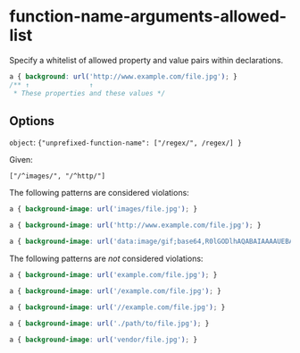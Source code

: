 # function-name-arguments-allowed-list

Specify a whitelist of allowed property and value pairs within declarations.

<!-- prettier-ignore -->
```css
a { background: url('http://www.example.com/file.jpg'); }
/** ↑               ↑
 * These properties and these values */
```

## Options

`object`: `{"unprefixed-function-name": ["/regex/", /regex/] }`

Given:

```
["/^images/", "/^http/"]
```

The following patterns are considered violations:

<!-- prettier-ignore -->
```css
a { background-image: url('images/file.jpg'); }
```

<!-- prettier-ignore -->
```css
a { background-image: url('http://www.example.com/file.jpg'); }
```

<!-- prettier-ignore -->
```css
a { background-image: url('data:image/gif;base64,R0lGODlhAQABAIAAAAUEBAAAACwAAAAAAQABAAACAkQBADs='); }
```

The following patterns are _not_ considered violations:

<!-- prettier-ignore -->
```css
a { background-image: url('example.com/file.jpg'); }
```

<!-- prettier-ignore -->
```css
a { background-image: url('/example.com/file.jpg'); }
```

<!-- prettier-ignore -->
```css
a { background-image: url('//example.com/file.jpg'); }
```

<!-- prettier-ignore -->
```css
a { background-image: url('./path/to/file.jpg'); }
```

<!-- prettier-ignore -->
```css
a { background-image: url('vendor/file.jpg'); }
```
